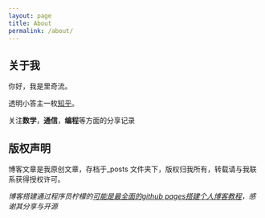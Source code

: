 ```yaml
---
layout: page
title: About
permalink: /about/
---
```


## 关于我
你好，我是里奇流。

透明小答主一枚[知乎](https://www.zhihu.com/people/liqi-75-46)。

关注**数学**，**通信**，**编程**等方面的分享记录


## 版权声明

博客文章是我原创文章，存档于_posts 文件夹下，版权归我所有，转载请与我联系获得授权许可。

*博客搭建通过程序员柠檬的[可能是最全面的github pages搭建个人博客教程](https://lemonchann.github.io/blog/create_blog_with_github_pages/)，感谢其分享与开源*
